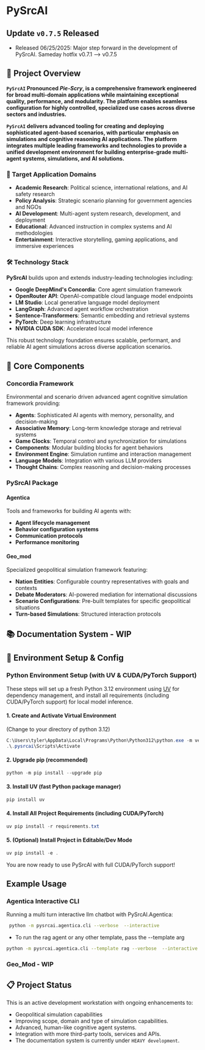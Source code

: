 # PySrcAI

## **Update** `v0.7.5` Released

- Released 06/25/2025: Major step forward in the development of PySrcAI. Sameday hotfix v0.7.1 --> v0.7.5

## 🎯 Project Overview

**`PySrcAI` Pronounced _Pie-Scry_, is a comprehensive framework engineered for broad multi-domain applications while maintaining exceptional quality, performance, and modularity. The platform enables seamless configuration for highly controlled, specialized use cases across diverse sectors and industries.**

**`PySrcAI` delivers advanced tooling for creating and deploying sophisticated agent-based scenarios, with particular emphasis on simulations and cognitive reasoning AI applications. The platform integrates multiple leading frameworks and technologies to provide a unified development environment for building enterprise-grade multi-agent systems, simulations, and AI solutions.**

### 🔬 Target Application Domains

- **Academic Research**: Political science, international relations, and AI safety research
- **Policy Analysis**: Strategic scenario planning for government agencies and NGOs  
- **AI Development**: Multi-agent system research, development, and deployment
- **Educational**: Advanced instruction in complex systems and AI methodologies
- **Entertainment**: Interactive storytelling, gaming applications, and immersive experiences

### 🛠️ Technology Stack

**PySrcAI** builds upon and extends industry-leading technologies including:

- **Google DeepMind's Concordia**: Core agent simulation framework
- **OpenRouter API**: OpenAI-compatible cloud language model endpoints
- **LM Studio**: Local generative language model deployment
- **LangGraph**: Advanced agent workflow orchestration
- **Sentence-Transformers**: Semantic embedding and retrieval systems
- **PyTorch**: Deep learning infrastructure
- **NVIDIA CUDA SDK**: Accelerated local model inference

This robust technology foundation ensures scalable, performant, and reliable AI agent simulations across diverse application scenarios.

## 🧩 Core Components

### Concordia Framework

Environmental and scenario driven advanced agent cognitive simulation framework providing:

- **Agents**: Sophisticated AI agents with memory, personality, and decision-making
- **Associative Memory**: Long-term knowledge storage and retrieval systems
- **Game Clocks**: Temporal control and synchronization for simulations
- **Components**: Modular building blocks for agent behaviors
- **Environment Engine**: Simulation runtime and interaction management
- **Language Models**: Integration with various LLM providers
- **Thought Chains**: Complex reasoning and decision-making processes

### PySrcAI Package

#### Agentica

Tools and frameworks for building AI agents with:

- **Agent lifecycle management**
- **Behavior configuration systems**
- **Communication protocols**
- **Performance monitoring**

#### Geo_mod

Specialized geopolitical simulation framework featuring:

- **Nation Entities**: Configurable country representatives with goals and contexts
- **Debate Moderators**: AI-powered mediation for international discussions
- **Scenario Configurations**: Pre-built templates for specific geopolitical situations
- **Turn-based Simulations**: Structured interaction protocols

## 📚 Documentation System - WIP

## 🔧 Environment Setup & Config

### Python Environment Setup (with UV & CUDA/PyTorch Support)

These steps will set up a fresh Python 3.12 environment using [UV](https://github.com/astral-sh/uv) for dependency management, and install all requirements (including CUDA/PyTorch support) for local model inference.

#### 1. Create and Activate Virtual Environment

(Change to your directory of python 3.12)

```powershell
C:\Users\tyler\AppData\Local\Programs\Python\Python312\python.exe -m venv .pysrcai 
.\.pysrcai\Scripts\Activate
```

#### 2. Upgrade pip (recommended)

```powershell
python -m pip install --upgrade pip
```

#### 3. Install UV (fast Python package manager)

```powershell
pip install uv
```

#### 4. Install All Project Requirements (including CUDA/PyTorch)

```powershell
uv pip install -r requirements.txt
```

#### 5. (Optional) Install Project in Editable/Dev Mode

```powershell
uv pip install -e .
```

You are now ready to use PySrcAI with full CUDA/PyTorch support!

## **Example Usage**

### Agentica Interactive CLI

Running a multi turn interactive llm chatbot with PySrcAI.Agentica:

```bash
 python -m pysrcai.agentica.cli --verbose  --interactive
```

- To run the rag agent or any other template, pass the --template arg

```bash
python -m pysrcai.agentica.cli --template rag --verbose  --interactive
```
  
### Geo_Mod  - WIP

## 📋 Project Status

This is an active development workstation with ongoing enhancements to:

- Geopolitical simulation capabilities
- Improving scope, domain and type of simulation capabilities.
- Advanced, human-like cognitive agent systems.
- Integration with more third-party tools, services and APIs.
- The documentation system is currently under `HEAVY development`.
